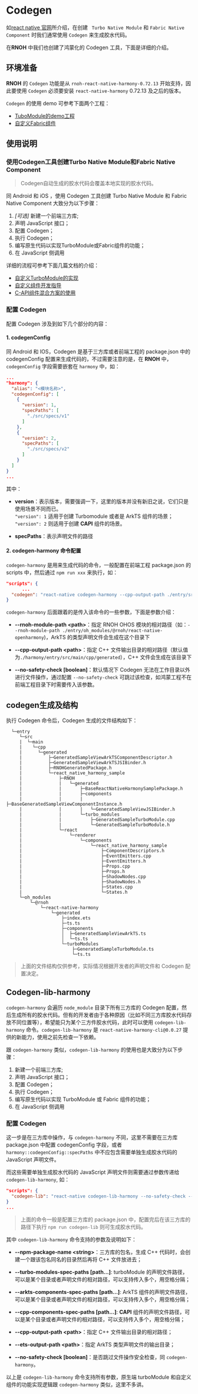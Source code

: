 # Codegen

如[react native 官网](https://github.com/reactwg/react-native-new-architecture/blob/main/docs/codegen.md)所介绍，在创建 ` Turbo Native Module` 和 `Fabric Native Component`  时我们通常使用 `Codegen` 来生成胶水代码。

在**RNOH** 中我们也创建了鸿蒙化的 Codegen 工具，下面是详细的介绍。

## 环境准备

**RNOH** 的 `Codegen` 功能是从 `rnoh-react-native-harmony-0.72.13` 开始支持，因此要使用 `Codegen` 必须要安装 `react-native-harmony` 0.72.13 及之后的版本。

`Codegen` 的使用 demo 可参考下面两个工程：

* [TuboModule的demo工程](../Samples/using_turboModule/README.md)
* [自定义Fabric组件](../Samples/FabricComponentSample/README.md)

## 使用说明

### 使用Codegen工具创建Turbo Native Module和Fabric Native Component

> Codegen自动生成的胶水代码会覆盖本地实现的胶水代码。

同 Android 和 iOS ，使用 Codegen 工具创建 Turbo Native Module 和 Fabric Native Component 大致分为以下步骤：

1. _[可选]_ 新建一个前端三方库;
2. 声明 JavaScript 接口；
3. 配置 Codegen；
4. 执行 Codegen；
5. 编写原生代码以实现TurboModule或Fabric组件的功能；
6. 在 JavaScript 侧调用

详细的流程可参考下面几篇文档的介绍：

* [自定义TurboModule的实现](./TurboModule.md)
* [自定义组件开发指导](./自定义组件.md)
* [C-API组件混合方案的使用](./C-API组件混合方案的使用.md)

### 配置 Codegen

配置 Codegen 涉及到如下几个部分的内容：

#### 1. codegenConfig

同 Android 和 IOS，Codegen 是基于三方库或者前端工程的 package.json 中的 codegenConfig 配置来生成代码的，不过需要注意的是，在 **RNOH** 中，`codegenConfig` 字段需要嵌套在 `harmony` 中，如：

```json
...
"harmony": {
  "alias": "<模块名称>",
  "codegenConfig": [
    {
      "version": 1,
      "specPaths": [
        "./src/specs/v1"
      ]
    },
    {
      "version": 2,
      "specPaths": [
        "./src/specs/v2"
      ]
    }
  ]
}
...
```

其中：

- **version**：表示版本，需要强调一下，这里的版本并没有新旧之说，它们只是使用场景不同而已。  
  `"version": 1` 适用于创建 Turbomodule 或者是 ArkTS 组件的场景；  
  `"version": 2` 则适用于创建 **CAPI** 组件的场景。

- **specPaths**：表示声明文件的路径

#### 2. codegen-harmony 命令配置

`codegen-harmony` 是用来生成代码的命令，一般配置在前端工程 package.json 的 scripts 中，然后通过 `npm run xxx` 来执行，如：

```json
"scripts": {
      ...
  "codegen": "react-native codegen-harmony --cpp-output-path ./entry/src/main/cpp/generated --rnoh-module-path ./entry/oh_modules/@rnoh/react-native-openharmony"
}
```

`codegen-harmony` 后面跟着的是传入该命令的一些参数，下面是参数介绍：

- **--rnoh-module-path \<path\>**：指定 RNOH OHOS 模块的相对路径（如：`--rnoh-module-path ./entry/oh_modules/@rnoh/react-native-openharmony`)，ArkTS 的类型声明文件会生成在这个目录下

- **--cpp-output-path \<path\>**：指定 C++ 文件输出目录的相对路径（默认值为`./harmony/entry/src/main/cpp/generated`），C++ 文件会生成在该目录下

- **--no-safety-check \[boolean\]**：默认情况下 Codegen 无法在工作目录以外进行文件操作，通过配置 `--no-safety-check` 可跳过该检查，如鸿蒙工程不在前端工程目录下时需要传入该参数。


## codegen生成及结构

执行 Codegen 命令后，Codegen 生成的文件结构如下：

```
  └─entry
     └─src
     |  └─main
     |    └─cpp
     |      └─generated
     |          ├─GeneratedSampleViewArkTSComponentDescriptor.h
     |          ├─GeneratedSampleViewArkTSJSIBinder.h
     |          ├─RNOHGeneratedPackage.h
     |          └─react_native_harmony_sample
     |              ├─RNOH
     |              |   └─generated
     |              |       ├─BaseReactNativeHarmonySamplePackage.h
     |              |       ├─components
     |              |       |   ├─BaseGeneratedSampleViewComponentInstance.h
     |              |       |   └─GeneratedSampleViewJSIBinder.h
     |              |       └─turbo_modules
     |              |           ├─GeneratedSampleTurboModule.cpp
     |              |           └─GeneratedSampleTurboModule.h
     |              └─react
     |                  └─renderer
     |                      └─components
     |                          └─react_native_harmony_sample
     |                              ├─ComponentDescriptors.h
     |                              ├─EventEmitters.cpp
     |                              ├─EventEmitters.h
     |                              ├─Props.cpp
     |                              ├─Props.h
     |                              ├─ShadowNodes.cpp
     |                              ├─ShadowNodes.h
     |                              ├─States.cpp
     |                              └─States.h
     └─oh_modules
         └─@rnoh
             └─react-native-harmony
                 └─generated
                     ├─index.ets
                     ├─ts.ts
                     ├─components
                     │  ├─GeneratedSampleViewArkTS.ts
                     │  └─ts.ts
                     └─turboModules
                         ├─GeneratedSampleTurboModule.ts
                         └─ts.ts
```

> 上面的文件结构仅供参考，实际情况根据开发者的声明文件和 Codegen 配置决定。

## Codegen-lib-harmony

`codegen-harmony` 会遍历 `node_module` 目录下所有三方库的 Codegen 配置，然后生成所有的胶水代码。但有的开发者由于各种原因（比如不同三方库胶水代码存放不同位置等），希望能只为某个三方件胶水代码，此时可以使用 `codegen-lib-harmony` 命令。`codegen-lib-harmony` 是  `react-native-harmony-cli@0.0.27` 提供的新能力，使用之前先检查一下依赖。

跟 `codegen-harmony` 类似，`codegen-lib-harmony` 的使用也是大致分为以下步骤：

1. 新建一个前端三方库;
2. 声明 JavaScript 接口；
3. 配置 Codegen；
4. 执行 Codegen；
5. 编写原生代码以实现 TurboModule 或 Fabric 组件的功能；
6. 在 JavaScript 侧调用
  
### 配置 Codegen

这一步是在三方库中操作，与 `codegen-harmony` 不同，这里不需要在三方库 package.json 中配置 codegenConfig 字段，或者 `harmony::codegenConfig::specPaths` 中不应包含需要单独生成胶水代码的 JavaScript 声明文件。

而这些需要单独生成胶水代码的 JavaScript 声明文件则需要通过参数传递给 `codegen-lib-harmony`, 如：

```json
"scripts": {
  "codegen-lib": "react-native codegen-lib-harmony --no-safety-check --npm-package-name codegen-lib --cpp-output-path ../harmony/codegen-lib/src/main/cpp/generated --ets-output-path ../harmony/codegen-lib/src/main/ets/generated --turbo-modules-spec-paths ./src --arkts-components-spec-paths ./src/SelectBox.ts --cpp-components-spec-paths ./src/CppSampleNativeComponent.ts"
}
...
```

> 上面的命令一般是配置三方库的 package.json 中，配置完后在该三方库的路径下执行 `npm run codegen-lib` 则可生成胶水代码。

其中 `codegen-lib-harmony` 命令支持的参数及说明如下：

- **--npm-package-name \<string\>**：三方库的包名，生成 C++ 代码时，会创建一个跟该包名同名的目录然后再将 C++ 文件放进去；

- **--turbo-modules-spec-paths [path...]**: turboModule 的声明文件路径，可以是某个目录或者声明文件的相对路径，可以支持传入多个，用空格分隔；

- **--arkts-components-spec-paths [path...]**: ArkTS 组件的声明文件路径，可以是某个目录或者声明文件的相对路径，可以支持传入多个，用空格分隔；

- **--cpp-components-spec-paths [path...]**: **CAPI** 组件的声明文件路径，可以是某个目录或者声明文件的相对路径，可以支持传入多个，用空格分隔；

- **--cpp-output-path \<path\>**：指定 C++ 文件输出目录的相对路径；

- **--ets-output-path \<path\>**：指定 ArkTS 类型声明文件的输出目录；

- **--no-safety-check [boolean]**：是否跳过文件操作安全检查，同 `codegen-harmony`。

以上是 `codegen-lib-harmony` 命令支持所有参数，原生端 turboModule 和自定义组件的功能实现逻辑跟 `codegen-harmony` 类似，这里不多讲。
